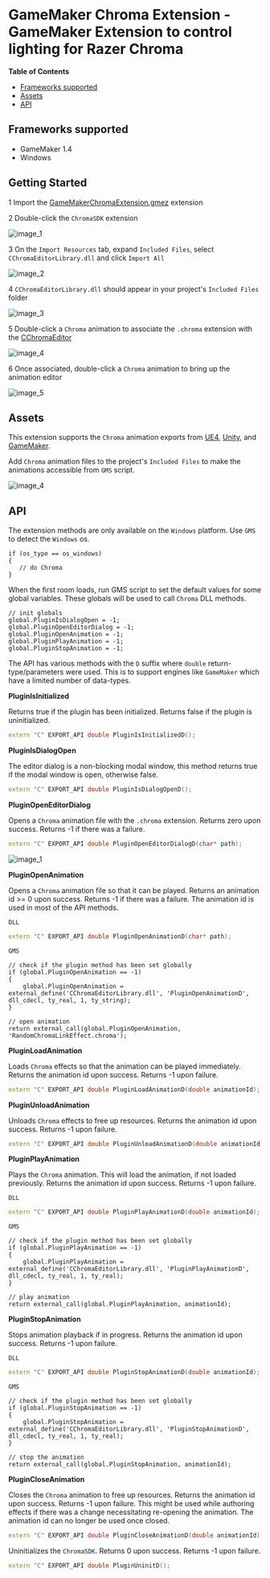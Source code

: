 # GameMaker Chroma Extension - GameMaker Extension to control lighting for Razer Chroma

**Table of Contents**

* [Frameworks supported](#frameworks-supported)
* [Assets](#assets)
* [API](#api)

<a name="frameworks-supported"></a>
## Frameworks supported
- GameMaker 1.4
- Windows

<a name="getting-started"></a>
## Getting Started

1 Import the [GameMakerChromaExtension.gmez](https://github.com/razerofficial/GameMakerChromaExtension/releases/tag/GMS_1_4) extension

2 Double-click the `ChromaSDK` extension

![image_1](images/image_1.png)

3 On the `Import Resources` tab, expand `Included Files`, select `CChromaEditorLibrary.dll` and click `Import All`

![image_2](images/image_2.png)

4 `CChromaEditorLibrary.dll` should appear in your project's `Included Files` folder
 
![image_3](images/image_3.png)

5 Double-click a `Chroma` animation to associate the `.chroma` extension with the [CChromaEditor](https://github.com/RazerOfficial/CChromaEditor)

![image_4](images/image_4.png)

6 Once associated, double-click a `Chroma` animation to bring up the animation editor

![image_5](images/image_5.png)

<a name="assets"></a>
## Assets

This extension supports the `Chroma` animation exports from [UE4](https://github.com/razerofficial/UE4ChromaSDK), [Unity](https://github.com/razerofficial/UnityNativeChromaSDK/), and [GameMaker](https://github.com/razerofficial/GameMakerChromaExtension).

Add `Chroma` animation files to the project's `Included Files` to make the animations accessible from `GMS` script.

![image_4](images/image_4.png)

<a name="api"></a>
## API

The extension methods are only available on the `Windows` platform. Use `GMS` to detect the `Windows` os.

```
if (os_type == os_windows)
{
   // do Chroma
}
```

When the first room loads, run GMS script to set the default values for some global variables. These globals will be used to call `Chroma` DLL methods.

```
// init globals
global.PluginIsDialogOpen = -1;
global.PluginOpenEditorDialog = -1;
global.PluginOpenAnimation = -1;
global.PluginPlayAnimation = -1;
global.PluginStopAnimation = -1;
```

The API has various methods with the `D` suffix where `double` return-type/parameters were used. This is to support engines like `GameMaker` which have a limited number of data-types.

**PluginIsInitialized**

Returns true if the plugin has been initialized. Returns false if the plugin is uninitialized.

```C++
extern "C" EXPORT_API double PluginIsInitializedD();
```

**PluginIsDialogOpen**

The editor dialog is a non-blocking modal window, this method returns true if the modal window is open, otherwise false.

```C++
extern "C" EXPORT_API double PluginIsDialogOpenD();
```

**PluginOpenEditorDialog**

Opens a `Chroma` animation file with the `.chroma` extension. Returns zero upon success. Returns -1 if there was a failure.

```C++
extern "C" EXPORT_API double PluginOpenEditorDialogD(char* path);
```

![image_1](images/image_1.png)

**PluginOpenAnimation**

Opens a `Chroma` animation file so that it can be played. Returns an animation id >= 0 upon success. Returns -1 if there was a failure. The animation id is used in most of the API methods.

`DLL`

```C++
extern "C" EXPORT_API double PluginOpenAnimationD(char* path);
```

`GMS`

```
// check if the plugin method has been set globally
if (global.PluginOpenAnimation == -1)
{
    global.PluginOpenAnimation = external_define('CChromaEditorLibrary.dll', 'PluginOpenAnimationD', dll_cdecl, ty_real, 1, ty_string);
}

// open animation
return external_call(global.PluginOpenAnimation, 'RandomChromaLinkEffect.chroma');
```

**PluginLoadAnimation**

Loads `Chroma` effects so that the animation can be played immediately. Returns the animation id upon success. Returns -1 upon failure.

```C++
extern "C" EXPORT_API double PluginLoadAnimationD(double animationId);
```

**PluginUnloadAnimation**

Unloads `Chroma` effects to free up resources. Returns the animation id upon success. Returns -1 upon failure.

```C++
extern "C" EXPORT_API double PluginUnloadAnimationD(double animationId);
```

**PluginPlayAnimation**

Plays the `Chroma` animation. This will load the animation, if not loaded previously. Returns the animation id upon success. Returns -1 upon failure.

`DLL`

```C++
extern "C" EXPORT_API double PluginPlayAnimationD(double animationId);
```

`GMS`

```
// check if the plugin method has been set globally
if (global.PluginPlayAnimation == -1)
{
    global.PluginPlayAnimation = external_define('CChromaEditorLibrary.dll', 'PluginPlayAnimationD', dll_cdecl, ty_real, 1, ty_real);
}

// play animation
return external_call(global.PluginPlayAnimation, animationId);
```

**PluginStopAnimation**

Stops animation playback if in progress. Returns the animation id upon success. Returns -1 upon failure.

`DLL`

```C++
extern "C" EXPORT_API double PluginStopAnimationD(double animationId);
```

`GMS`

```
// check if the plugin method has been set globally
if (global.PluginStopAnimation == -1)
{
    global.PluginStopAnimation = external_define('CChromaEditorLibrary.dll', 'PluginStopAnimationD', dll_cdecl, ty_real, 1, ty_real);
}

// stop the animation
return external_call(global.PluginStopAnimation, animationId);
```

**PluginCloseAnimation**

Closes the `Chroma` animation to free up resources. Returns the animation id upon success. Returns -1 upon failure. This might be used while authoring effects if there was a change necessitating re-opening the animation. The animation id can no longer be used once closed.

```C++
extern "C" EXPORT_API double PluginCloseAnimationD(double animationId);
```

Uninitializes the `ChromaSDK`. Returns 0 upon success. Returns -1 upon failure.

```C++
extern "C" EXPORT_API double PluginUninitD();
```
